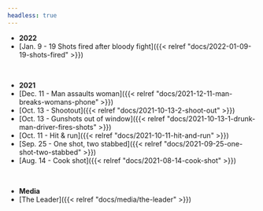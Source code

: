 ```yaml
---
headless: true
---
```

- **2022**
- [Jan. 9 - 19 Shots fired after bloody fight]({{< relref "docs/2022-01-09-19-shots-fired" >}})
<br />

- **2021**
- [Dec. 11 - Man assaults woman]({{< relref "docs/2021-12-11-man-breaks-womans-phone" >}})
- [Oct. 13 - Shootout]({{< relref "docs/2021-10-13-2-shoot-out" >}})
- [Oct. 13 - Gunshots out of window]({{< relref "docs/2021-10-13-1-drunk-man-driver-fires-shots" >}})
- [Oct. 11 - Hit & run]({{< relref "docs/2021-10-11-hit-and-run" >}})
- [Sep. 25 - One shot, two stabbed]({{< relref "docs/2021-09-25-one-shot-two-stabbed" >}})
- [Aug. 14 - Cook shot]({{< relref "docs/2021-08-14-cook-shot" >}})
<br />

- **Media**
- [The Leader]({{< relref "docs/media/the-leader" >}})